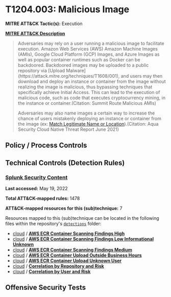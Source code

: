 # T1204.003: Malicious Image
**MITRE ATT&CK Tactic(s):** Execution

**[MITRE ATT&CK Description](https://attack.mitre.org/techniques/T1204/003)**
<blockquote>Adversaries may rely on a user running a malicious image to facilitate execution. Amazon Web Services (AWS) Amazon Machine Images (AMIs), Google Cloud Platform (GCP) Images, and Azure Images as well as popular container runtimes such as Docker can be backdoored. Backdoored images may be uploaded to a public repository via [Upload Malware](https://attack.mitre.org/techniques/T1608/001), and users may then download and deploy an instance or container from the image without realizing the image is malicious, thus bypassing techniques that specifically achieve Initial Access. This can lead to the execution of malicious code, such as code that executes cryptocurrency mining, in the instance or container.(Citation: Summit Route Malicious AMIs)

Adversaries may also name images a certain way to increase the chance of users mistakenly deploying an instance or container from the image (ex: [Match Legitimate Name or Location](https://attack.mitre.org/techniques/T1036/005)).(Citation: Aqua Security Cloud Native Threat Report June 2021)</blockquote>

## Policy / Process Controls
## Technical Controls (Detection Rules)
### [Splunk Security Content](https://github.com/splunk/security_content)
**Last accessed:** May 19, 2022

**Total ATT&CK-mapped rules:** 1478

**ATT&CK-mapped resources for this (sub)technique:** 7

Resources mapped to this (sub)technique can be located in the following files within the repository's <code>[detections](https://github.com/splunk/security_content/tree/develop/detections)</code> folder:

* [cloud](https://github.com/splunk/security_content/tree/develop/detections/cloud/) / **[AWS ECR Container Scanning Findings High](https://github.com/splunk/security_content/blob/develop/detections/cloud/aws_ecr_container_scanning_findings_high.yml)**
* [cloud](https://github.com/splunk/security_content/tree/develop/detections/cloud/) / **[AWS ECR Container Scanning Findings Low Informational Unknown](https://github.com/splunk/security_content/blob/develop/detections/cloud/aws_ecr_container_scanning_findings_low_informational_unknown.yml)**
* [cloud](https://github.com/splunk/security_content/tree/develop/detections/cloud/) / **[AWS ECR Container Scanning Findings Medium](https://github.com/splunk/security_content/blob/develop/detections/cloud/aws_ecr_container_scanning_findings_medium.yml)**
* [cloud](https://github.com/splunk/security_content/tree/develop/detections/cloud/) / **[AWS ECR Container Upload Outside Business Hours](https://github.com/splunk/security_content/blob/develop/detections/cloud/aws_ecr_container_upload_outside_business_hours.yml)**
* [cloud](https://github.com/splunk/security_content/tree/develop/detections/cloud/) / **[AWS ECR Container Upload Unknown User](https://github.com/splunk/security_content/blob/develop/detections/cloud/aws_ecr_container_upload_unknown_user.yml)**
* [cloud](https://github.com/splunk/security_content/tree/develop/detections/cloud/) / **[Correlation by Repository and Risk](https://github.com/splunk/security_content/blob/develop/detections/cloud/correlation_by_repository_and_risk.yml)**
* [cloud](https://github.com/splunk/security_content/tree/develop/detections/cloud/) / **[Correlation by User and Risk](https://github.com/splunk/security_content/blob/develop/detections/cloud/correlation_by_user_and_risk.yml)**


## Offensive Security Tests
